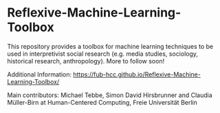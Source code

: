 # Reflexive-Machine-Learning-Toolbox

This repository provides a toolbox for machine learning techniques to be used in interpretivist social research (e.g. media studies, sociology, historical research, anthropology). More to follow soon! 

Additional Information: https://fub-hcc.github.io/Reflexive-Machine-Learning-Toolbox/

Main contributors: Michael Tebbe, Simon David Hirsbrunner and Claudia Müller-Birn at Human-Centered Computing, Freie Universität Berlin


